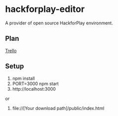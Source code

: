 # hackforplay-editor
A provider of open source HackforPlay environment.


## Plan

[Trello](https://trello.com/b/gxWQpAnW/opensource-hackforplay)


## Setup

1. npm install
1. PORT=3000 npm start
1. http://localhost:3000

or

1. file://[Your download path]/public/index.html
